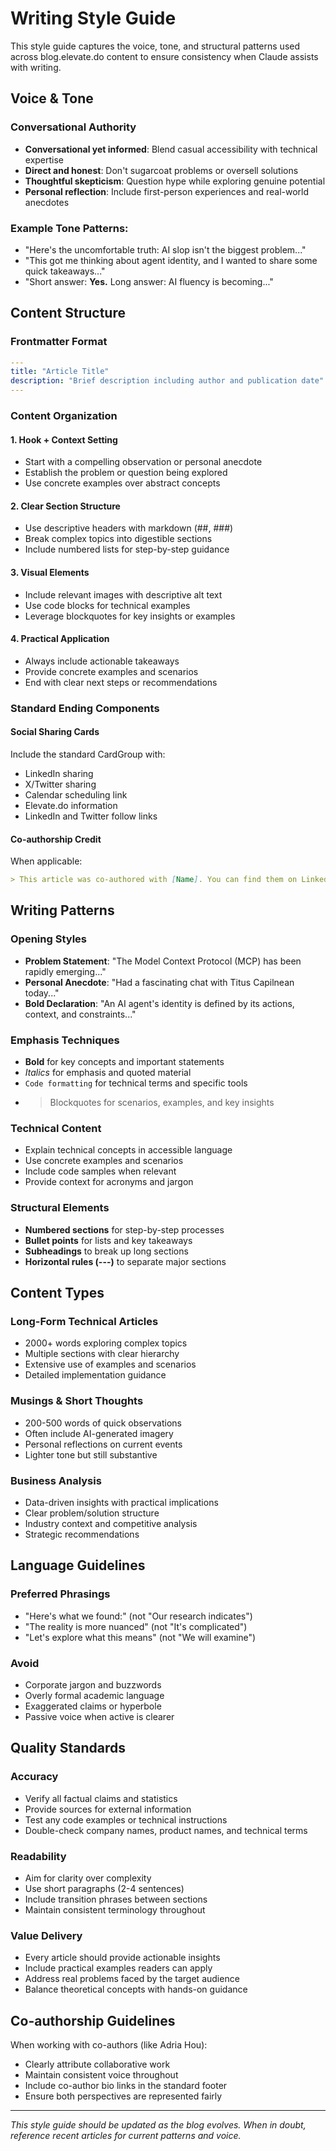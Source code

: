 # Writing Style Guide

This style guide captures the voice, tone, and structural patterns used across blog.elevate.do content to ensure consistency when Claude assists with writing.

## Voice & Tone

### Conversational Authority
- **Conversational yet informed**: Blend casual accessibility with technical expertise
- **Direct and honest**: Don't sugarcoat problems or oversell solutions  
- **Thoughtful skepticism**: Question hype while exploring genuine potential
- **Personal reflection**: Include first-person experiences and real-world anecdotes

### Example Tone Patterns:
- "Here's the uncomfortable truth: AI slop isn't the biggest problem..."
- "This got me thinking about agent identity, and I wanted to share some quick takeaways..."
- "Short answer: **Yes.** Long answer: AI fluency is becoming..."

## Content Structure

### Frontmatter Format
```yaml
---
title: "Article Title"
description: "Brief description including author and publication date"
---
```

### Content Organization

#### 1. Hook + Context Setting
- Start with a compelling observation or personal anecdote
- Establish the problem or question being explored
- Use concrete examples over abstract concepts

#### 2. Clear Section Structure
- Use descriptive headers with markdown (##, ###)
- Break complex topics into digestible sections
- Include numbered lists for step-by-step guidance

#### 3. Visual Elements
- Include relevant images with descriptive alt text
- Use code blocks for technical examples
- Leverage blockquotes for key insights or examples

#### 4. Practical Application
- Always include actionable takeaways
- Provide concrete examples and scenarios
- End with clear next steps or recommendations

### Standard Ending Components

#### Social Sharing Cards
Include the standard CardGroup with:
- LinkedIn sharing
- X/Twitter sharing  
- Calendar scheduling link
- Elevate.do information
- LinkedIn and Twitter follow links

#### Co-authorship Credit
When applicable: 
```markdown
> This article was co-authored with [Name]. You can find them on LinkedIn [here](link).
```

## Writing Patterns

### Opening Styles
- **Problem Statement**: "The Model Context Protocol (MCP) has been rapidly emerging..."
- **Personal Anecdote**: "Had a fascinating chat with Titus Capilnean today..."
- **Bold Declaration**: "An AI agent's identity is defined by its actions, context, and constraints..."

### Emphasis Techniques
- **Bold** for key concepts and important statements
- *Italics* for emphasis and quoted material  
- `Code formatting` for technical terms and specific tools
- > Blockquotes for scenarios, examples, and key insights

### Technical Content
- Explain technical concepts in accessible language
- Use concrete examples and scenarios
- Include code samples when relevant
- Provide context for acronyms and jargon

### Structural Elements
- **Numbered sections** for step-by-step processes
- **Bullet points** for lists and key takeaways  
- **Subheadings** to break up long sections
- **Horizontal rules (---)** to separate major sections

## Content Types

### Long-Form Technical Articles
- 2000+ words exploring complex topics
- Multiple sections with clear hierarchy
- Extensive use of examples and scenarios
- Detailed implementation guidance

### Musings & Short Thoughts  
- 200-500 words of quick observations
- Often include AI-generated imagery
- Personal reflections on current events
- Lighter tone but still substantive

### Business Analysis
- Data-driven insights with practical implications
- Clear problem/solution structure
- Industry context and competitive analysis
- Strategic recommendations

## Language Guidelines

### Preferred Phrasings
- "Here's what we found:" (not "Our research indicates")
- "The reality is more nuanced" (not "It's complicated")
- "Let's explore what this means" (not "We will examine")

### Avoid
- Corporate jargon and buzzwords
- Overly formal academic language
- Exaggerated claims or hyperbole
- Passive voice when active is clearer

## Quality Standards

### Accuracy
- Verify all factual claims and statistics
- Provide sources for external information
- Test any code examples or technical instructions
- Double-check company names, product names, and technical terms

### Readability
- Aim for clarity over complexity
- Use short paragraphs (2-4 sentences)
- Include transition phrases between sections
- Maintain consistent terminology throughout

### Value Delivery
- Every article should provide actionable insights
- Include practical examples readers can apply
- Address real problems faced by the target audience
- Balance theoretical concepts with hands-on guidance

## Co-authorship Guidelines

When working with co-authors (like Adria Hou):
- Clearly attribute collaborative work
- Maintain consistent voice throughout
- Include co-author bio links in the standard footer
- Ensure both perspectives are represented fairly

---

*This style guide should be updated as the blog evolves. When in doubt, reference recent articles for current patterns and voice.*